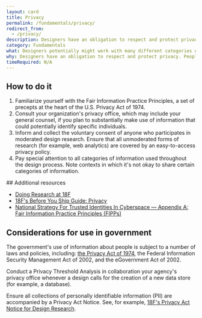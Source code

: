 ```yaml
---
layout: card
title: Privacy
permalink: /fundamentals/privacy/
redirect_from:
  - /privacy/
description: Designers have an obligation to respect and protect privacy.
category: Fundamentals
what: Designers potentially might work with many different categories of information, across a number of different contexts. You have an obligation to steward information in a way that respects privacy.
why: Designers have an obligation to respect and protect privacy. People will not honestly participate in design processes, nor make use of products and services, they do not trust.
timeRequired: N/A
---
```


## How to do it

  1. Familiarize yourself with the Fair Information Practice Principles, a set of precepts at the heart of the U.S. Privacy Act of 1974.
  1. Consult your organization's privacy office, which may include your general counsel, if you plan to substantially make use of information that could potentially identify specific individuals.
  1. Inform and collect the voluntary consent of anyone who participates in moderated design research. Ensure that all unmoderated forms of research (for example, web analytics) are covered by an easy-to-access privacy policy.
  1. Pay special attention to all categories of information used throughout the design process. Note contexts in which it's not okay to share certain categories of information.

<section class="method--section method--section--additional-resources" markdown="1">
## Additional resources

- <a href="https://handbook.18f.gov/research-guidelines/" class="usa-link">Doing Research at 18F</a>
- <a href="https://before-you-ship.18f.gov/privacy/" class="usa-link">18F's Before You Ship Guide: Privacy</a>
- <a href="https://cryptome.org/2014/11/nstic-fipps.pdf" class="usa-link">National Strategy For Trusted Identities In Cyberspace &mdash; Appendix A: Fair Information Practice Principles (FIPPs)</a>
</section>

<section class="method--section method--section--government-considerations" markdown="1" >

## Considerations for use in government

The government's use of information about people is subject to a number of laws and policies, including: <a href="https://www.justice.gov/opcl/overview-privacy-act-1974-2015-edition" class="usa-link">the Privacy Act of 1974</a>, the Federal Information Security Management Act of 2002, and the eGovernment Act of 2002.

Conduct a Privacy Threshold Analysis in collaboration your agency's privacy office whenever a design calls for the creation of a new data store (for example, a database).

Ensure all collections of personally identifiable information (PII) are accompanied by a Privacy Act Notice. See, for example, <a href="https://www.gsa.gov/portal/content/162010" class="usa-link">18F's Privacy Act Notice for Design Research</a>.
</section>

